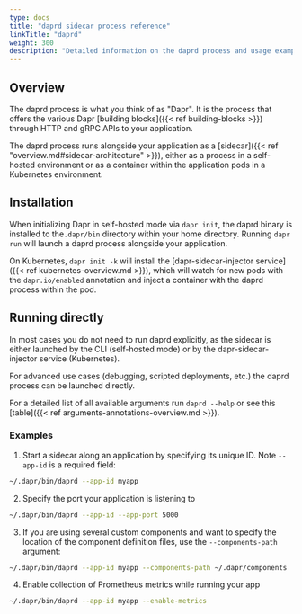 ```yaml
---
type: docs
title: "daprd sidecar process reference"
linkTitle: "daprd"
weight: 300
description: "Detailed information on the daprd process and usage examples"
---
```


## Overview

The daprd process is what you think of as "Dapr". It is the process that offers the various Dapr [building blocks]({{< ref building-blocks >}}) through HTTP and gRPC APIs to your application.

The daprd process runs alongside your application as a [sidecar]({{< ref "overview.md#sidecar-architecture" >}}), either as a process in a self-hosted environment or as a container within the application pods in a Kubernetes environment.

## Installation

When initializing Dapr in self-hosted mode via `dapr init`, the daprd binary is installed to the`.dapr/bin` directory within your home directory. Running `dapr run` will launch a daprd process alongside your application.

On Kubernetes, `dapr init -k` will install the [dapr-sidecar-injector service]({{< ref kubernetes-overview.md >}}), which will watch for new pods with the `dapr.io/enabled` annotation and inject a container with the daprd process within the pod.

## Running directly

In most cases you do not need to run daprd explicitly, as the sidecar is either launched by the CLI (self-hosted mode) or by the dapr-sidecar-injector service (Kubernetes). 

For advanced use cases (debugging, scripted deployments, etc.) the daprd process can be launched directly.

For a detailed list of all available arguments run `daprd --help` or see this [table]({{< ref arguments-annotations-overview.md >}}).

### Examples

1. Start a sidecar along an application by specifying its unique ID. Note `--app-id` is a required field:

```bash
~/.dapr/bin/daprd --app-id myapp
```

2. Specify the port your application is listening to

```bash
~/.dapr/bin/daprd --app-id --app-port 5000
```
3. If you are using several custom components and want to specify the location of the component definition files, use the `--components-path` argument:

```bash
~/.dapr/bin/daprd --app-id myapp --components-path ~/.dapr/components
```

4. Enable collection of Prometheus metrics while running your app

```bash
~/.dapr/bin/daprd --app-id myapp --enable-metrics
```
